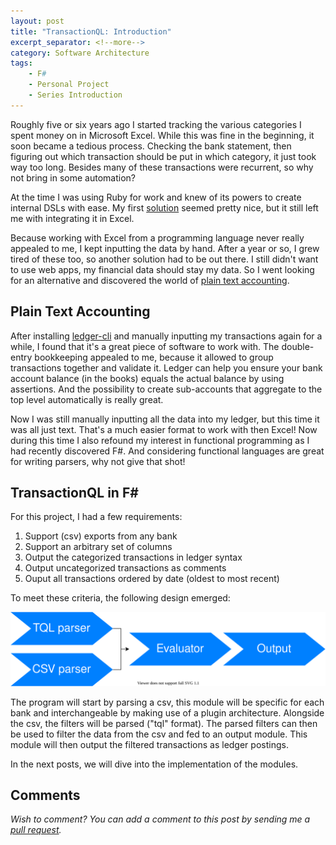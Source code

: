 ```yaml
---
layout: post
title: "TransactionQL: Introduction"
excerpt_separator: <!--more-->
category: Software Architecture
tags:
    - F#
    - Personal Project
    - Series Introduction
---
```


Roughly five or six years ago I started tracking the various categories I spent money on in Microsoft Excel.
While this was fine in the beginning, it soon became a tedious process. Checking the bank statement, then figuring out which transaction should be put in which category, it just took way too long. Besides many of these transactions were recurrent, so why not bring in some automation?

<!--more-->

At the time I was using Ruby for work and knew of its powers to create internal DSLs with ease. My first [solution](https://github.com/janssen-io/transaction-ql) seemed pretty nice, but it still left me with integrating it in Excel.

Because working with Excel from a programming language never really appealed to me, I kept inputting the data by hand. After a year or so, I grew tired of these too, so another solution had to be out there. I still didn't want to use web apps, my financial data should stay my data. So I went looking for an alternative and discovered the world of [plain text accounting](https://plaintextaccounting.org/).

## Plain Text Accounting
After installing [ledger-cli](https://ledger-cli.org/) and manually inputting my transactions again for a while, I found that it's a great piece of software to work with. The double-entry bookkeeping appealed to me, because it allowed to group transactions together and validate it. Ledger can help you ensure your bank account balance (in the books) equals the actual balance by using assertions. And the possibility to create sub-accounts that aggregate to the top level automatically is really great.

Now I was still manually inputting all the data into my ledger, but this time it was all just text. That's a much easier format to work with then Excel! Now during this time I also refound my interest in functional programming as I had recently discovered F#. And considering functional languages are great for writing parsers, why not give that shot!

## TransactionQL in F#
For this project, I had a few requirements:

1. Support (csv) exports from any bank
2. Support an arbitrary set of columns
3. Output the categorized transactions in ledger syntax
4. Output uncategorized transactions as comments
5. Ouput all transactions ordered by date (oldest to most recent)

To meet these criteria, the following design emerged:

![high level design](/assets/2020-11-01/tql-design.svg)

The program will start by parsing a csv, this module will be specific for each bank and interchangeable by making use of a plugin architecture.
Alongside the csv, the filters will be parsed ("tql" format). The parsed filters can then be used to filter the data from the csv and fed to an output module. This module will then output the filtered transactions as ledger postings.

In the next posts, we will dive into the implementation of the modules.


## Comments
_Wish to comment? You can add a comment to this post by sending me a [pull request](https://github.com/janssen-io/janssen-io.github.io#readme)._
